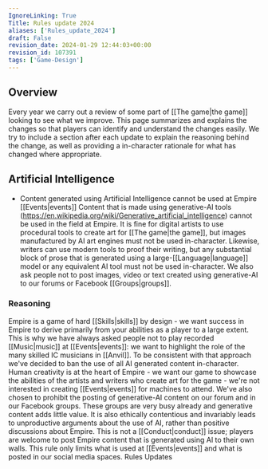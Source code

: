 ```yaml
---
IgnoreLinking: True
Title: Rules update 2024
aliases: ['Rules_update_2024']
draft: False
revision_date: 2024-01-29 12:44:03+00:00
revision_id: 107391
tags: ['Game-Design']
---
```


## Overview
Every year we carry out a review of some part of [[The game|the game]] looking to see what we improve. This page summarizes and explains the changes so that players can identify and understand the changes easily. We try to include a section after each update to explain the reasoning behind the change, as well as providing a in-character rationale for what has changed where appropriate.
## Artificial Intelligence
* Content generated using Artificial Intelligence cannot be used at Empire [[Events|events]]
Content that is made using generative-AI tools (https://en.wikipedia.org/wiki/Generative_artificial_intelligence) cannot be used in the field at Empire. It is fine for digital artists to use procedural tools to create art for [[The game|the game]], but images manufactured by AI art engines must not be used in-character. Likewise, writers can use modern tools to proof their writing, but any substantial block of prose that is generated using a large-[[Language|language]] model or any equivalent AI tool must not be used in-character. We also ask people not to post images, video or text created using generative-AI to our forums or Facebook [[Groups|groups]].
### Reasoning
Empire is a game of hard [[Skills|skills]] by design - we want success in Empire to derive primarily from your abilities as a player to a large extent. This is why we have always asked people not to play recorded [[Music|music]] at [[Events|events]]: we want to highlight the role of the many skilled IC musicians in [[Anvil]].
To be consistent with that approach we've decided to ban the use of all AI generated content in-character. Human creativity is at the heart of Empire - we want our game to showcase the abilities of the artists and writers who create art for the game - we're not interested in creating [[Events|events]] for machines to attend. 
We've also chosen to prohibit the posting of generative-AI content on our forum and in our Facebook groups. These groups are very busy already and generative content adds little value. It is also ethically contentious and invariably leads to unproductive arguments about the use of AI, rather than positive discussions about Empire. This is not a [[Conduct|conduct]] issue; players are welcome to post Empire content that is generated using AI to their own walls. This rule only limits what is used at [[Events|events]] and what is posted in our social media spaces.
Rules Updates